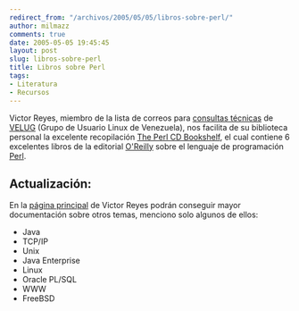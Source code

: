 ```yaml
---
redirect_from: "/archivos/2005/05/05/libros-sobre-perl/"
author: milmazz
comments: true
date: 2005-05-05 19:45:45
layout: post
slug: libros-sobre-perl
title: Libros sobre Perl
tags:
- Literatura
- Recursos
---
```


Victor Reyes, miembro de la lista de correos para [consultas
técnicas](http://velug.org.ve/cgi-bin/mailman/listinfo/l-linux) de
[VELUG](http://velug.org.ve/) (Grupo de Usuario Linux de Venezuela), nos
facilita de su biblioteca personal la excelente recopilación [The Perl CD
Bookshelf](http://victor.transformadora.com/OReilly_bookshelf_old/perl/index.html),
el cual contiene 6 excelentes libros de la editorial
[O'Reilly](http://www.oreilly.com/) sobre el lenguaje de programación
[Perl](http://www.perl.com/).

## Actualización:

En la [página principal](http://victor.transformadora.com/) de Victor Reyes
podrán conseguir mayor documentación sobre otros temas, menciono solo algunos de
ellos:

* Java
* TCP/IP
* Unix
* Java Enterprise
* Linux
* Oracle PL/SQL
* WWW
* FreeBSD
